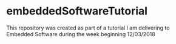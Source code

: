 # embeddedSoftwareTutorial
This repository was created as part of a tutorial I am delivering to Embedded Software during the week beginning 12/03/2018
